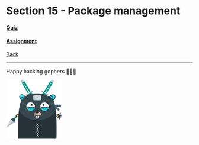 # Section 15 - Package management

#### [Quiz](https://github.com/steevehook/udemy-go101/blob/master/section_15-package-management/quiz)
#### [Assignment](https://github.com/steevehook/udemy-go101/blob/master/section_15-package-management/assignment)

[Back](https://github.com/steevehook/udemy-go101)

---

Happy hacking gophers 🚀🚀🚀

<img src="https://github.com/steevehook/udemy-go101/raw/master/udemy-go101.svg?sanitize=true" width="150px"/>

